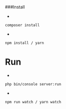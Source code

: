 ###Install

- 

    composer install
-  

    npm install / yarn

# Run

- 

    php bin/console server:run
-  

    npm run watch / yarn watch